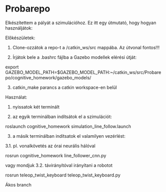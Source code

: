 # Probarepo
Elkészítettem a pályát a szimulációhoz. Ez itt egy útmutató, hogy hogyan használjátok:

Előkészületek:
1. Clone-ozzátok a repo-t a /catkin_ws/src mappába. Az útvonal fontos!!!

2. Írjátok bele a .bashrc fájlba a Gazebo modellek elérési útját: 

export GAZEBO_MODEL_PATH=$GAZEBO_MODEL_PATH:~/catkin_ws/src/Probarepo/cognitive_homework/gazebo_models/

3. catkin_make parancs a catkin workspace-en belül

Használat:
1. nyissatok két terminált

2. az egyik terminálban indítsátok el a szimulációt:

roslaunch cognitive_homework simulation_line_follow.launch

3. a másik terminálban indítsatok el valamilyen vezérlést:

3.1. pl. vonalkövetés az órai neurális hálóval

rosrun cognitive_homework line_follower_cnn.py

vagy mondjuk
3.2. távirányítóval irányítani a robotot

rosrun teleop_twist_keyboard teleop_twist_keyboard.py

Ákos branch
